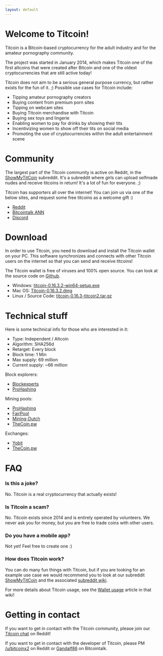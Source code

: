 ```yaml
---
layout: default
---
```


# Welcome to Titcoin!

Titcoin is a Bitcoin-based cryptocurrency for the adult industry and for the amateur pornography community.

The project was started in January 2014, which makes Titcoin one of the first altcoins that were created after Bitcoin and one of the oldest cryptocurrencies that are still active today!

Titcoin does not aim to be a serious general purpose currency, but rather exists for the fun of it. ;) Possible use cases for Titcoin include:

* Tipping amateur pornography creators
* Buying content from premium porn sites
* Tipping on webcam sites
* Buying Titcoin merchandise with Titcoin
* Buying sex toys and lingerie
* Enabling women to pay for drinks by showing their tits
* Incentivizing women to show off their tits on social media
* Promoting the use of cryptocurrencies within the adult entertainment scene

# Community

The largest part of the Titcoin community is active on Reddit, in the [ShowMyTitCoin](https://www.reddit.com/r/showmytitcoin/) subreddit. It's a subreddit where girls can upload selfmade nudes and receive titcoins in return! It's a lot of fun for everyone. ;)

Titcoin has supporters all over the internet! You can join us via one of the below sites, and request some free titcoins as a welcome gift :)

* [Reddit](https://www.reddit.com/r/showmytitcoin/)
* [Bitcointalk ANN](https://bitcointalk.org/index.php?topic=5018869.0)
* [Discord](https://discord.gg/PADaP7s)

# Download

In order to use Titcoin, you need to download and install the Titcoin wallet on your PC. This software synchronizes and connects with other Titcoin users on the internet so that you can send and receive titcoins!

The Titcoin wallet is free of viruses and 100% open source. You can look at the source code on [Github](https://github.com/titcoin/titcoin/).

* Windows: [titcoin-0.16.3.2-win64-setup.exe](https://github.com/titcoin/titcoin/releases/download/v0.16.3-titcoin2/titcoin-0.16.3.2-win64-setup.exe)
* Mac OS: [Titcoin-0.16.3.2.dmg](https://github.com/titcoin/titcoin/releases/download/v0.16.3-titcoin2/Titcoin-0.16.3.2.dmg)
* Linux / Source Code: [titcoin-0.16.3-titcoin2.tar.gz](https://github.com/titcoin/titcoin/archive/v0.16.3-titcoin2.tar.gz)

# Technical stuff

Here is some technical info for those who are interested in it:

* Type: Independent / Altcoin
* Algorithm: SHA256d
* Retarget: Every block
* Block time: 1 Min
* Max supply: 69 million
* Current supply: ~66 million

Block explorers:
* [Blockexperts](https://www.blockexperts.com/tit)
* [ProHashing](https://prohashing.com/explorer/Titcoin/)

Mining pools:
* [ProHashing](https://prohashing.com/explorer/Titcoin/)
* [FairPool](https://fairpool.pro/site/coins?coin=TIT)
* [Mining-Dutch](https://www.mining-dutch.nl/pools/titcoin.php?page=statistics&action=pool)
* [TheCoin.pw](https://tit.thecoin.pw/)

Exchanges:
* [Yobit](https://yobit.net/en/trade/TIT/BTC)
* [TheCoin.pw](https://exchange.thecoin.pw)

# FAQ

### Is this a joke?

No. Titcoin is a real cryptocurrency that actually exists!

### Is Titcoin a scam?

No. Titcoin exists since 2014 and is entirely operated by volunteers. We never ask you for money, but you are free to trade coins with other users.

### Do you have a mobile app?

Not yet! Feel free to create one :)

### How does Titcoin work?

You can do many fun things with Titcoin, but if you are looking for an example use case we would recommend you to look at our subreddit [ShowMyTitCoin](https://www.reddit.com/r/showmytitcoin/) and the associated [subreddit wiki](https://www.reddit.com/r/showmytitcoin/wiki/index).

For more details about Titcoin usage, see the [Wallet usage](https://www.reddit.com/r/showmytitcoin/wiki/wallet_usage) article in that wiki!

# Getting in contact

If you want to get in contact with the Titcoin community, please join our [Titcoin chat](https://www.reddit.com/chat/r/showmytitcoin/channel/30327557_b06ca1f44df829a8136fb306803672da19fc0870) on Reddit!

If you want to get in contact with the developer of Titcoin, please PM [/u/bitcoinx2](https://www.reddit.com/user/bitcoinx2) on Reddit or [Gandalf86](https://bitcointalk.org/index.php?action=profile;u=718389) on Bitcointalk.

